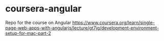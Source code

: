 # coursera-angular
Repo for the course on Angular https://www.coursera.org/learn/single-page-web-apps-with-angularjs/lecture/gt7jg/development-environment-setup-for-mac-part-2
